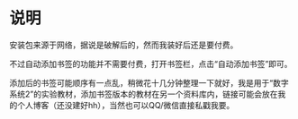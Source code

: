 # 说明

安装包来源于网络，据说是破解后的，然而我装好后还是要付费。

不过自动添加书签的功能并不需要付费，打开书签栏，点击“自动添加书签”即可。

添加后的书签可能顺序有一点乱，稍微花十几分钟整理一下就好，我是用于“数字系统2”的实验教材，添加书签版本的教材在另一个资料库内，链接可能会放在我的个人博客（还没建好hh），当然也可以QQ/微信直接私戳我要。


